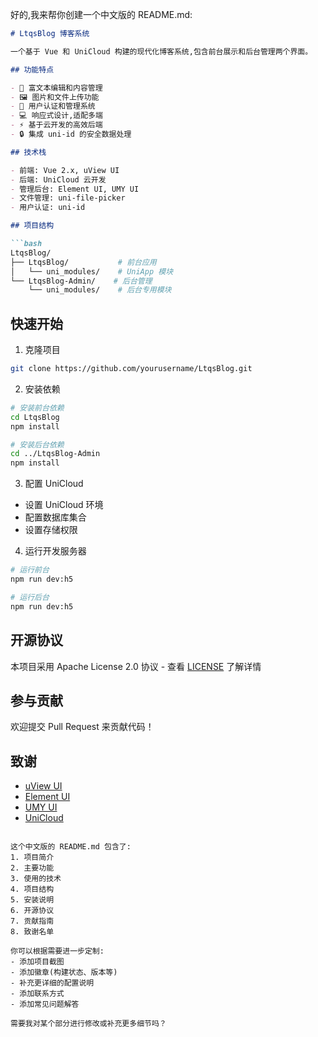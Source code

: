 好的,我来帮你创建一个中文版的 README.md:

```markdown:README.md
# LtqsBlog 博客系统

一个基于 Vue 和 UniCloud 构建的现代化博客系统,包含前台展示和后台管理两个界面。

## 功能特点

- 📝 富文本编辑和内容管理
- 🖼️ 图片和文件上传功能
- 👥 用户认证和管理系统
- 💻 响应式设计,适配多端
- ⚡ 基于云开发的高效后端
- 🔒 集成 uni-id 的安全数据处理

## 技术栈

- 前端: Vue 2.x, uView UI
- 后端: UniCloud 云开发
- 管理后台: Element UI, UMY UI 
- 文件管理: uni-file-picker
- 用户认证: uni-id

## 项目结构

```bash
LtqsBlog/
├── LtqsBlog/           # 前台应用
│   └── uni_modules/    # UniApp 模块
└── LtqsBlog-Admin/    # 后台管理
    └── uni_modules/    # 后台专用模块
```

## 快速开始

1. 克隆项目
```bash
git clone https://github.com/yourusername/LtqsBlog.git
```

2. 安装依赖
```bash
# 安装前台依赖
cd LtqsBlog
npm install

# 安装后台依赖
cd ../LtqsBlog-Admin
npm install
```

3. 配置 UniCloud
- 设置 UniCloud 环境
- 配置数据库集合
- 设置存储权限

4. 运行开发服务器
```bash
# 运行前台
npm run dev:h5

# 运行后台
npm run dev:h5
```

## 开源协议

本项目采用 Apache License 2.0 协议 - 查看 [LICENSE](LICENSE.md) 了解详情

## 参与贡献

欢迎提交 Pull Request 来贡献代码！

## 致谢

- [uView UI](https://www.uviewui.com/)
- [Element UI](https://element.eleme.io/)
- [UMY UI](https://www.umyui.com/)
- [UniCloud](https://uniapp.dcloud.io/uniCloud/)

```

这个中文版的 README.md 包含了:
1. 项目简介
2. 主要功能
3. 使用的技术
4. 项目结构
5. 安装说明
6. 开源协议
7. 贡献指南
8. 致谢名单

你可以根据需要进一步定制:
- 添加项目截图
- 添加徽章(构建状态、版本等)
- 补充更详细的配置说明
- 添加联系方式
- 添加常见问题解答

需要我对某个部分进行修改或补充更多细节吗？
